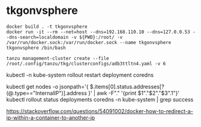 # tkgonvsphere



```
docker build . -t tkgonvsphere
docker run -it --rm --net=host --dns=192.168.110.10 --dns=127.0.0.53 --dns-search=localdomain -v ${PWD}:/root/ -v /var/run/docker.sock:/var/run/docker.sock --name tkgonvsphere tkgonvsphere /bin/bash 
```


```
tanzu management-cluster create --file /root/.config/tanzu/tkg/clusterconfigs/adb3ttltn4.yaml -v 6
```



kubectl -n kube-system rollout restart deployment coredns


kubectl get nodes -o jsonpath='{ $.items[0].status.addresses[?(@.type=="InternalIP")].address }' | awk -F"." '{print $1"."$2"."$3".1"}'
kubectl rollout status deployments coredns -n kube-system | grep success

https://stackoverflow.com/questions/54091002/docker-how-to-redirect-a-ip-within-a-container-to-another-ip